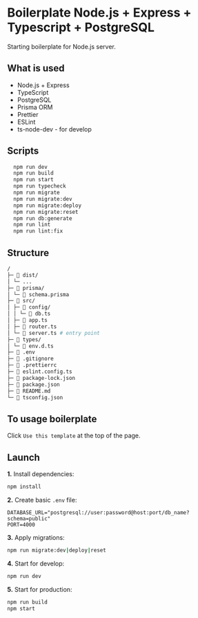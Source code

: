 # Boilerplate Node.js + Express + Typescript + PostgreSQL

Starting boilerplate for Node.js server.

## What is used

- Node.js + Express
- TypeScript
- PostgreSQL
- Prisma ORM
- Prettier
- ESLint
- ts-node-dev - for develop

## Scripts

```bash
  npm run dev
  npm run build
  npm run start
  npm run typecheck
  npm run migrate
  npm run migrate:dev
  npm run migrate:deploy
  npm run migrate:reset
  npm run db:generate
  npm run lint
  npm run lint:fix
```

## Structure

```bash
/
├─ 📂 dist/
│ └─ ...
├─ 📂 prisma/
│ └─ 📄 schema.prisma
├─ 📂 src/
│ ├─ 📂 config/
│ │ └─ 📄 db.ts
│ ├─ 📄 app.ts
│ ├─ 📄 router.ts
│ └─ 📄 server.ts # entry point
├─ 📂 types/
│ └─ 📄 env.d.ts
├─ 📄 .env
├─ 📄 .gitignore
├─ 📄 .prettierrc
├─ 📄 eslint.config.ts
├─ 📄 package-lock.json
├─ 📄 package.json
├─ 📄 README.md
└─ 📄 tsconfig.json
```

## To usage boilerplate

Click `Use this template` at the top of the page.

## Launch

**1.** Install dependencies:

```bash
npm install
```

**2.** Create basic `.env` file:

```env
DATABASE_URL="postgresql://user:password@host:port/db_name?schema=public"
PORT=4000
```

**3.** Apply migrations:

  ```bash
  npm run migrate:dev|deploy|reset
  ```

**4.** Start for develop:

```bash
npm run dev
```

**5.** Start for production:

```bash
npm run build
npm start
```
